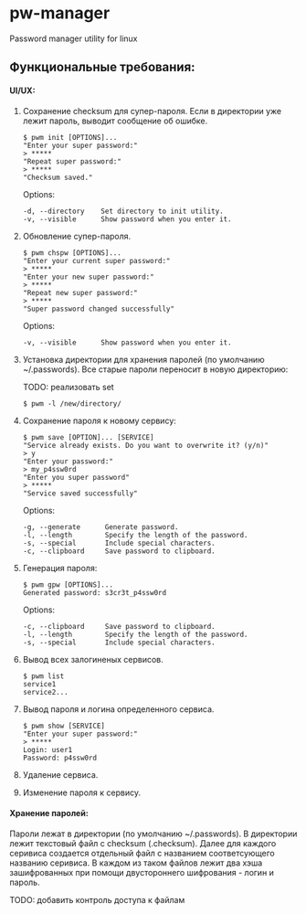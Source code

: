 # pw-manager
Password manager utility for linux



## Функциональные требования:

#### UI/UX:

1. Сохранение checksum для супер-пароля. Если в директории уже лежит пароль, выводит сообщение об ошибке.
    ```shell
    $ pwm init [OPTIONS]...
    "Enter your super password:"
    > *****
    "Repeat super password:"
    > *****
    "Checksum saved."
     ```
   Options:
   ```shell
   -d, --directory    Set directory to init utility.
   -v, --visible      Show password when you enter it.
   ```
2. Обновление супер-пароля.
    ```shell
    $ pwm chspw [OPTIONS]...
    "Enter your current super password:"
    > *****
    "Enter your new super password:"
    > *****
    "Repeat new super password:"
    > *****
    "Super password changed successfully"
    ```
   Options:
   ```shell
   -v, --visible      Show password when you enter it.
   ```
3. Установка директории для хранения паролей (по умолчанию ~/.passwords). Все старые пароли переносит в новую директорию:

   TODO: реализовать set

   ```shell
   $ pwm -l /new/directory/
   ```
4. Сохранение пароля к новому сервису:
    ```shell
   $ pwm save [OPTION]... [SERVICE]
   "Service already exists. Do you want to overwrite it? (y/n)"
   > y
   "Enter your password:"
   > my_p4ssw0rd
   "Enter you super password"
   > *****
   "Service saved successfully"
   ```
   Options:
   ```
   -g, --generate      Generate password.
   -l, --length        Specify the length of the password.
   -s, --special       Include special characters.
   -c, --clipboard     Save password to clipboard.
   ```
5. Генерация пароля:
   ```shell
   $ pwm gpw [OPTIONS]...
   Generated password: s3cr3t_p4ssw0rd
   ```
   Options:
   ```
   -c, --clipboard     Save password to clipboard.
   -l, --length        Specify the length of the password.
   -s, --special       Include special characters.
   ```
6. Вывод всех залогиненых сервисов.
   ```shell
   $ pwm list
   service1
   service2...
   ```
7. Вывод пароля и логина определенного сервиса.
   ```shell
   $ pwm show [SERVICE]
   "Enter your super password:"
   > *****
   Login: user1
   Password: p4ssw0rd  
   ```
8. Удаление сервиса.
9. Изменение пароля к сервису.

#### Хранение паролей:

Пароли лежат в директории (по умолчанию ~/.passwords). В директории лежит текстовый файл с checksum (.checksum). Далее для каждого серивиса создается отдельный файл с названием соответсующего названию серивиса. В каждом из таком файлов лежит два хэша зашифрованных при помощи двустороннего шифрования - логин и пароль.

TODO: добавить контроль доступа к файлам



